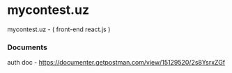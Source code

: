 # mycontest.uz
mycontest.uz - ( front-end react.js )

### Documents
auth doc - https://documenter.getpostman.com/view/15129520/2s8YsrxZGf 
